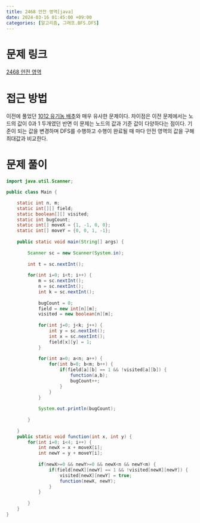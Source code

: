 ```yaml
---
title: 2468 안전 영역[java]
date: 2024-03-16 01:45:00 +09:00
categories: [알고리즘, 그래프.BFS.DFS]
---
```

# 문제 링크
[2468 안전 영역](https://www.acmicpc.net/problem/2468)

# 접근 방법
이전에 풀었던 [1012 유기농 배추](https://patchpark.github.io/posts/1012)와 매우 유사한 문제이다. 차이점은 이전 문제에서는 노드의 값이 0과 1 두개였던 반면 이 문제는 노드의 값과 기준 값이 다양하다는 점이다. 기준이 되는 값을 변경하며 DFS를 수행하고 수행이 완료될 때 마다 안전 영역의 값을 구해 최대값과 비교한다.

# 문제 풀이
```java
import java.util.Scanner;

public class Main {

	static int n, m;
	static int[][] field;
	static boolean[][] visited;
	static int bugCount;
	static int[] moveX = {1, -1, 0, 0};
	static int[] moveY = {0, 0, 1, -1};
	
	public static void main(String[] args) {
		
		Scanner sc = new Scanner(System.in);
		
		int t = sc.nextInt();
		
		for(int i=0; i<t; i++) {
			m = sc.nextInt();
			n = sc.nextInt();
			int k = sc.nextInt();
			
			bugCount = 0;
			field = new int[n][m];
			visited = new boolean[n][m];
			
			for(int j=0; j<k; j++) {
				int y = sc.nextInt();
				int x = sc.nextInt();
				field[x][y] = 1;
			}
			
			for(int a=0; a<n; a++) {
				for(int b=0; b<m; b++) {
					if(field[a][b] == 1 && !visited[a][b]) {
						function(a,b);
						bugCount++;
					}
				}
			}
			
			System.out.println(bugCount);
			
		}
		
	}
	public static void function(int x, int y) {
		for(int i=0; i<4; i++) {
			int newX = x + moveX[i];
			int newY = y + moveY[i];
			
			if(newX>=0 && newY>=0 && newX<n && newY<m) {
				if(field[newX][newY] == 1 && !visited[newX][newY]) {
					visited[newX][newY] = true;
					function(newX, newY);
				}
			}
			
		}
	}
}
```